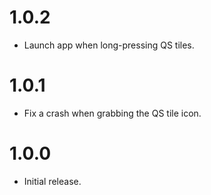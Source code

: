 # 1.0.2
- Launch app when long-pressing QS tiles.

# 1.0.1
- Fix a crash when grabbing the QS tile icon.

# 1.0.0
- Initial release.
